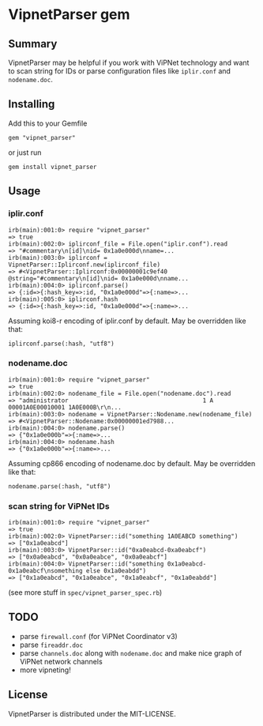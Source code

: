 # VipnetParser gem

## Summary

VipnetParser may be helpful if you work with ViPNet technology and want to scan string for IDs or parse configuration files like `iplir.conf` and `nodename.doc`.

## Installing

Add this to your Gemfile

`gem "vipnet_parser"`

or just run

`gem install vipnet_parser`

## Usage

### iplir.conf
```
irb(main):001:0> require "vipnet_parser"
=> true
irb(main):002:0> iplirconf_file = File.open("iplir.conf").read
=> "#commentary\n[id]\nid= 0x1a0e000d\nname=...
irb(main):003:0> iplirconf = VipnetParser::Iplirconf.new(iplirconf_file)
=> #<VipnetParser::Iplirconf:0x00000001c9ef40 @string="#commentary\n[id]\nid= 0x1a0e000d\nname...
irb(main):004:0> iplirconf.parse()
=> {:id=>{:hash_key=>:id, "0x1a0e000d"=>{:name=>...
irb(main):005:0> iplirconf.hash
=> {:id=>{:hash_key=>:id, "0x1a0e000d"=>{:name=>...
```

Assuming koi8-r encoding of iplir.conf by default. May be overridden like that:

`iplirconf.parse(:hash, "utf8")`

### nodename.doc

```
irb(main):001:0> require "vipnet_parser"
=> true
irb(main):002:0> nodename_file = File.open("nodename.doc").read
=> "administrator                                      1 A 00001A0E00010001 1A0E000B\r\n...
irb(main):003:0> nodename = VipnetParser::Nodename.new(nodename_file)
=> #<VipnetParser::Nodename:0x00000001ed7988...
irb(main):004:0> nodename.parse()
=> {"0x1a0e000b"=>{:name=>...
irb(main):004:0> nodename.hash
=> {"0x1a0e000b"=>{:name=>...
```

Assuming cp866 encoding of nodename.doc by default. May be overridden like that:

`nodename.parse(:hash, "utf8")`

### scan string for ViPNet IDs

```
irb(main):001:0> require "vipnet_parser"
=> true
irb(main):002:0> VipnetParser::id("something 1A0EABCD something")
=> ["0x1a0eabcd"]
irb(main):003:0> VipnetParser::id("0xa0eabcd-0xa0eabcf")
=> ["0x0a0eabcd", "0x0a0eabce", "0x0a0eabcf"]
irb(main):004:0> VipnetParser::id("something 0x1a0eabcd-0x1a0eabcf\nsomething else 0x1a0eabdd")
=> ["0x1a0eabcd", "0x1a0eabce", "0x1a0eabcf", "0x1a0eabdd"]
```
(see more stuff in `spec/vipnet_parser_spec.rb`)

## TODO

* parse `firewall.conf` (for ViPNet Coordinator v3)
* parse `fireaddr.doc`
* parse `channels.doc` along with `nodename.doc` and make nice graph of ViPNet network channels
* more vipneting!

## License

VipnetParser is distributed under the MIT-LICENSE.
